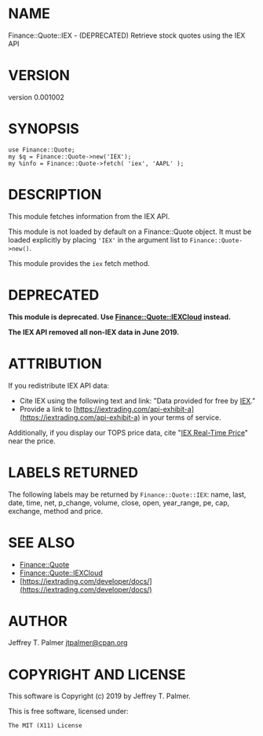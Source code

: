 # NAME

Finance::Quote::IEX - (DEPRECATED) Retrieve stock quotes using the IEX API

# VERSION

version 0.001002

# SYNOPSIS

    use Finance::Quote;
    my $q = Finance::Quote->new('IEX');
    my %info = Finance::Quote->fetch( 'iex', 'AAPL' );

# DESCRIPTION

This module fetches information from the IEX API.

This module is not loaded by default on a Finance::Quote object. It
must be loaded explicitly by placing `'IEX'` in the argument list to
`Finance::Quote->new()`.

This module provides the `iex` fetch method.

# DEPRECATED

**This module is deprecated. Use [Finance::Quote::IEXCloud](https://metacpan.org/pod/Finance::Quote::IEXCloud) instead.**

**The IEX API removed all non-IEX data in June 2019.**

# ATTRIBUTION

If you redistribute IEX API data:

- Cite IEX using the following text and link: "Data provided for free by
[IEX](https://iextrading.com/developer)."
- Provide a link to [https://iextrading.com/api-exhibit-a](https://iextrading.com/api-exhibit-a) in your terms of
service.

Additionally, if you display our TOPS price data, cite
"[IEX Real-Time Price](https://iextrading.com/developer)" near the price.

# LABELS RETURNED

The following labels may be returned by `Finance::Quote::IEX`: name, last, date,
time, net, p\_change, volume, close, open, year\_range, pe, cap, exchange, method
and price.

# SEE ALSO

- [Finance::Quote](https://metacpan.org/pod/Finance::Quote)
- [Finance::Quote::IEXCloud](https://metacpan.org/pod/Finance::Quote::IEXCloud)
- [https://iextrading.com/developer/docs/](https://iextrading.com/developer/docs/)

# AUTHOR

Jeffrey T. Palmer <jtpalmer@cpan.org>

# COPYRIGHT AND LICENSE

This software is Copyright (c) 2019 by Jeffrey T. Palmer.

This is free software, licensed under:

    The MIT (X11) License
